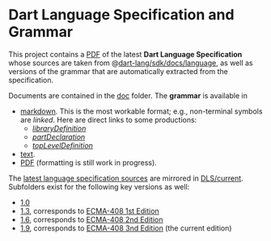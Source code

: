 # Dart Language Specification and Grammar

This project contains a [PDF](doc/dartLangSpec.pdf) of the latest **Dart Language Specification** whose sources are taken from @[dart-lang/sdk/docs/language][], as well as versions of the grammar that are automatically extracted from the specification.

Documents are contained in the [doc](doc) folder. The **grammar** is available in

- [markdown](doc/grammar-AUTOGENERATED-DO-NOT-EDIT.md). This is the most workable format; e.g., non-terminal symbols are _linked_. Here are direct links to some productions:
    - [_libraryDefinition_](doc/grammar-AUTOGENERATED-DO-NOT-EDIT.md#libraryDefinition)
    - [_partDeclaration_](doc/grammar-AUTOGENERATED-DO-NOT-EDIT.md#partDeclaration)
    - [_topLevelDefinition_](doc/grammar-AUTOGENERATED-DO-NOT-EDIT.md#topLevelDefinition)
- [text](doc/grammar-AUTOGENERATED-DO-NOT-EDIT.txt).
- [PDF](doc/grammar.pdf) (formatting is still work in progress).

The [latest language specification sources][dart-lang/sdk/docs/language] are mirrored in [DLS/current](DLS/current). Subfolders exist for the following key versions as well:

- [1.0](DLS/1.0)
- [1.3](DLS/1.3), corresponds to [ECMA-408 1st Edition][]
- [1.6](DLS/1.6), corresponds to [ECMA-408 2nd Edition][]
- [1.9](DLS/1.9), corresponds to [ECMA-408 3nd Edition][] (the current edition)

[ECMA-408 1st Edition]: http://www.ecma-international.org/publications/files/ECMA-ST-ARCH/ECMA-408%201st%20edition%20June%202014.pdf
[ECMA-408 2nd Edition]:
http://www.ecma-international.org/publications/files/ECMA-ST-ARCH/ECMA-408%202nd%20edition%20December%202014.pdf
[ECMA-408 3nd Edition]: http://www.ecma-international.org/publications/files/ECMA-ST/ECMA-408.pdf
[dart-lang/sdk/docs/language]: https://github.com/dart-lang/sdk/tree/master/docs/language
